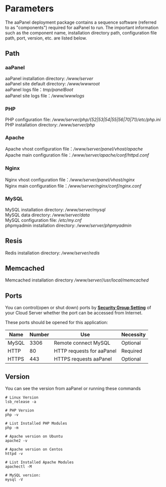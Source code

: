 # Parameters

The aaPanel deployment package contains a sequence software (referred to as "components") required for aaPanel to run. The important information such as the component name, installation directory path, configuration file path, port, version, etc. are listed below.

## Path

### aaPanel

aaPanel installation directory: */www/server*  
aaPanel site default directory: */www/wwwroot*    
aaPanel logs file：*tmp/panelBoot*     
aaPanel site logs file：*/www/wwwlogs*  

### PHP

PHP configuration file: */www/server/php/{52|53|54|55|56|70|71}/etc/php.ini*  
PHP installation directory: */www/server/php*

### Apache

Apache vhost configuration file：*/www/server/panel/vhost/apache*  
Apache main configuration file：*/www/server/apache/conf/httpd.conf*  

### Nginx

Nginx vhost configuration file：*/www/server/panel/vhost/nginx*  
Nginx main configuration file：*/www/server/nginx/conf/nginx.conf*  

### MySQL

MySQL installation directory: */www/server/mysql*  
MySQL data directory: */www/server/data*  
MySQL configuration file: */etc/my.cnf*    
phpmyadmin installation directory: */www/server/phpmyadmin*   

## Resis

Redis installation directory: */www/server/redis*

## Memcached

Memcached installation directory */www/server//usr/local/memcached*

## Ports

You can control(open or shut down) ports by **[Security Group Setting](https://support.websoft9.com/docs/faq/tech-instance.html)** of your Cloud Server whether the port can be accessed from Internet.

These ports should be opened for this application:

| Name | Number | Use |  Necessity |
| --- | --- | --- | --- |
| MySQL | 3306 | Remote connect MySQL | Optional |
| HTTP | 80 | HTTP requests for aaPanel | Required |
| HTTPS | 443 | HTTPS requests aaPanel | Optional |

## Version

You can see the version from aaPanel or running these commands

```shell
# Linux Version
lsb_release -a

# PHP Version
php -v

# List Installed PHP Modules
php -m

# Apache version on Ubuntu
apache2 -v

# Apache version on Centos
httpd -v

# List Installed Apache Modules
apachectl -M

# MySQL version:
mysql -V
```